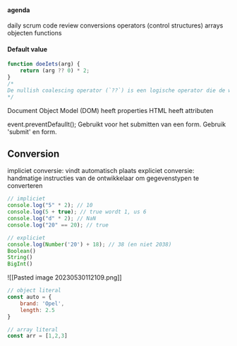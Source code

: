 #### agenda
daily scrum
code review
conversions
operators
(control structures)
arrays
objecten
functions

#### Default value
```js
function doeIets(arg) {
	return (arg ?? 0) * 2;
}
/* 
De nullish coalescing operator (`??`) is een logische operator die de waarde van zijn linker operand teruggeeft als het niet null of undefined is. Anders geeft het de waarde van zijn rechter operand terug.
*/
```

Document Object Model (DOM) heeft properties
HTML heeft attributen

event.preventDefaullt();
Gebruikt voor het submitten van een form.
Gebruik 'submit' en form.

## Conversion
impliciet conversie: vindt automatisch plaats
expliciet conversie: handmatige instructies van de ontwikkelaar om gegevenstypen te converteren

```js
// impliciet
console.log("5" * 2); // 10
console.log(5 + true); // true wordt 1, us 6
console.log("d" * 2); // NaN
console.log("20" == 20); // true

// expliciet
console.log(Number('20') + 18); // 38 (en niet 2038)
Boolean()
String()
BigInt()
```

![[Pasted image 20230530112109.png]]

```js
// object literal
const auto = {
    brand: 'Opel',
    length: 2.5
}

// array literal
const arr = [1,2,3]
```